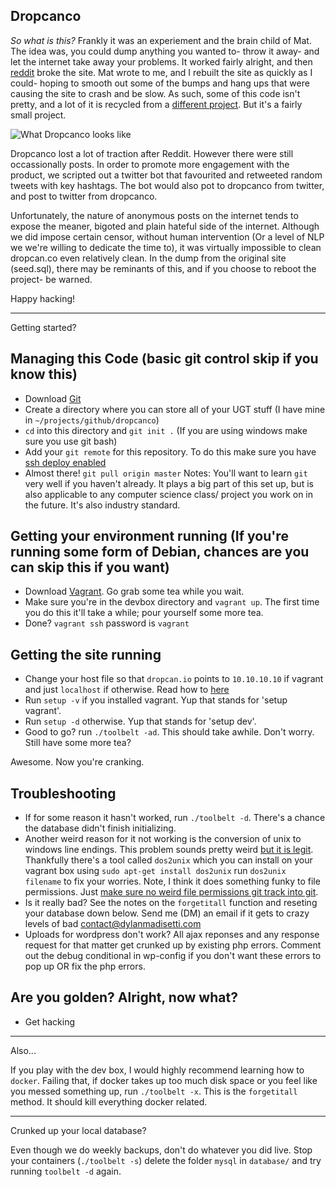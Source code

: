Dropcanco
-----

*So what is this?* Frankly it was an experiement and the brain child of Mat. The idea was, you could dump anything you wanted to- throw it away- and let the internet take away your problems. It worked fairly alright, and then [reddit](http://www.reddit.com/r/humor/comments/2hr8wz/my_friend_made_a_website_where_you_can_throw_away/) broke the site. Mat wrote to me, and I rebuilt the site as quickly as I could- hoping to smooth out some of the bumps and hang ups that were causing the site to crash and be slow. As such, some of this code isn't pretty, and a lot of it is recycled from a [different project](https://github.com/dmadisetti/badsec). But it's a fairly small project.

![What Dropcanco looks like](https://raw.github.com/mathexl/dropcanco/master/dropcanco.png "Screenshot")

Dropcanco lost a lot of traction after Reddit. However there were still occassionally posts. In order to promote more engagement with the product, we scripted out a twitter bot that favourited and retweeted random tweets with key hashtags. The bot would also pot to dropcanco from twitter, and post to twitter from dropcanco.

Unfortunately, the nature of anonymous posts on the internet tends to expose the meaner, bigoted and plain hateful side of the internet. Although we did impose certain censor, without human intervention (Or a level of NLP we we're willing to dedicate the time to), it was virtually impossible to clean dropcan.co even relatively clean. In the dump from the original site (seed.sql), there may be reminants of this, and if you choose to reboot the project- be warned.

Happy hacking!

---

Getting started?

Managing this Code (basic git control skip if you know this)
-----
- Download [Git](http://git-scm.com/downloads/)
- Create a directory where you can store all of your UGT stuff (I have mine in `~/projects/github/dropcanco`)
- `cd` into this directory and `git init .` (If you are using windows make sure you use git bash)
- Add your `git remote` for this repository. To do this make sure you have [ssh deploy enabled](https://confluence.atlassian.com/display/BITBUCKET/Set+up+SSH+for+Git)
- Almost there! `git pull origin master`
Notes: You'll want to learn `git` very well if you haven't already. It plays a big part of this set up, but is also applicable to any computer science class/ project you work on in the future. It's also industry standard.

Getting your environment running (If you're running some form of Debian, chances are you can skip this if you want)
-----
- Download [Vagrant](https://www.vagrantup.com/downloads.html). Go grab some tea while you wait.
- Make sure you're in the devbox directory and `vagrant up`. The first time you do this it'll take a while; pour yourself some more tea.
- Done? `vagrant ssh` password is `vagrant`

Getting the site running
-----
- Change your host file so that `dropcan.io` points to `10.10.10.10` if vagrant and just `localhost` if otherwise. Read how to [here](http://www.howtogeek.com/howto/27350/beginner-geek-how-to-edit-your-hosts-file/)
- Run `setup -v` if you installed vagrant. Yup that stands for 'setup vagrant'.
- Run `setup -d` otherwise. Yup that stands for 'setup dev'.
- Good to go? run `./toolbelt -ad`. This should take awhile. Don't worry. Still have some more tea?

Awesome. Now you're cranking.

Troubleshooting
-----
- If for some reason it hasn't worked, run `./toolbelt -d`. There's a chance the database didn't finish initializing.
- Another weird reason for it not working is the conversion of unix to windows line endings. This problem sounds pretty weird [but it is legit](http://stackoverflow.com/questions/14219092/bash-my-script-bin-bashm-bad-interpreter-no-such-file-or-directory). Thankfully there's a tool called `dos2unix` which you can install on your vagrant box using `sudo apt-get install dos2unix` run `dos2unix filename` to fix your worries. Note, I think it does something funky to file permissions. Just [make sure no weird file permissions git track into git](http://stackoverflow.com/questions/1580596/how-do-i-make-git-ignore-file-mode-chmod-changes).
- Is it really bad? See the notes on the `forgetitall` function and reseting your database down below. Send me (DM) an email if it gets to crazy levels of bad contact@dylanmadisetti.com
- Uploads for wordpress don't work? All ajax reponses and any response request for that matter get crunked up by existing php errors. Comment out the debug conditional in wp-config if you don't want these errors to pop up OR fix the php errors.

Are you golden? Alright, now what?
-----
- Get hacking

-----

Also...

If you play with the dev box, I would highly recommend learning how to `docker`. Failing that, if docker takes up too much disk space or you feel like you messed something up, run `./toolbelt -x`. This is the `forgetitall` method. It should kill everything docker related.

-----

Crunked up your local database?

Even though we do weekly backups, don't do whatever you did live. Stop your containers (`./toolbelt -s`) delete the folder `mysql` in `database/` and try running `toolbelt -d` again.